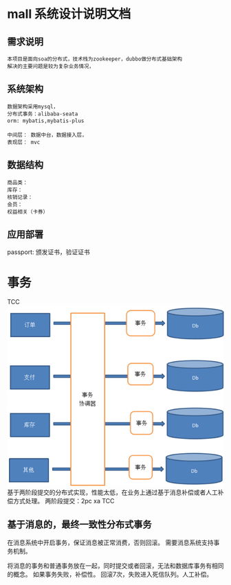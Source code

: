 

# mall 系统设计说明文档

## 需求说明
    本项目是面向soa的分布式，技术栈为zookeeper，dubbo做分布式基础架构
    解决的主要问题是较为复杂业务情况，

## 系统架构

    
    
    数据架构采用mysql，
    分布式事务：alibaba-seata
    orm: mybatis,mybatis-plus
    
    中间层： 数据中台，数据接入层，
    表现层： mvc

## 数据结构

    商品类：
    库存：
    核销记录：
    会员：
    权益相关（卡券）
    
## 应用部署


passport: 颁发证书，验证证书


# 事务
TCC
![](medie/31.PNG)
基于两阶段提交的分布式实现，性能太低，在业务上通过基于消息补偿或者人工补偿方式处理。
两阶段提交：2pc
xa
TCC



## 基于消息的，最终一致性分布式事务
在消息系统中开启事务，保证消息被正常消费，否则回滚。
需要消息系统支持事务机制。

将消息的事务和普通事务放在一起，同时提交或者回滚，无法和数据库事务有相同的概念。
如果事务失败，补偿性。
回滚7次，失败进入死信队列。人工补偿。


